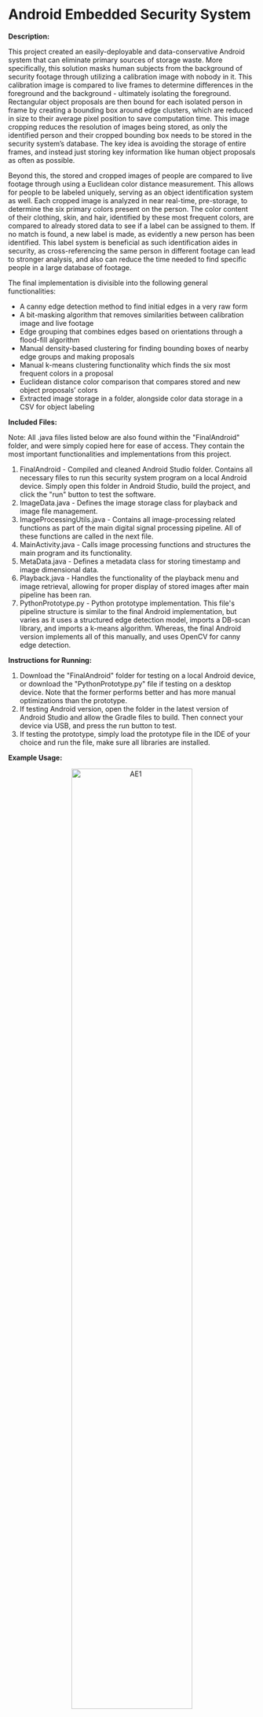 # Android Embedded Security System

**Description:**

This project created an easily-deployable and data-conservative Android system that can eliminate primary sources of storage waste. More specifically, this solution masks human subjects from the background of security footage through utilizing a calibration image with nobody in it. This calibration image is compared to live frames to determine differences in the foreground and the background - ultimately isolating the foreground. Rectangular object proposals are then bound for each isolated person in frame by creating a bounding box around edge clusters, which are reduced in size to their average pixel position to save computation time. This image cropping reduces the resolution of images being stored, as only the identified person and their cropped bounding box needs to be stored in the security system’s database. The key idea is avoiding the storage of entire frames, and instead just storing key information like human object proposals as often as possible.

Beyond this, the stored and cropped images of people are compared to live footage through using a Euclidean color distance measurement. This allows for people to be labeled uniquely, serving as an object identification system as well. Each cropped image is analyzed in near real-time, pre-storage, to determine the six primary colors present on the person. The color content of their clothing, skin, and hair, identified by these most frequent colors, are compared to already stored data to see if a label can be assigned to them. If no match is found, a new label is made, as evidently a new person has been identified. This label system is beneficial as such identification aides in security, as cross-referencing the same person in different footage can lead to stronger analysis, and also can reduce the time needed to find specific people in a large database of footage. 

The final implementation is divisible into the following general functionalities:

* A canny edge detection method to find initial edges in a very raw form
* A bit-masking algorithm that removes similarities between calibration image and live footage
* Edge grouping that combines edges based on orientations through a flood-fill algorithm
* Manual density-based clustering for finding bounding boxes of nearby edge groups and making proposals
* Manual k-means clustering functionality which finds the six most frequent colors in a proposal
* Euclidean distance color comparison that compares stored and new object proposals’ colors
* Extracted image storage in a folder, alongside color data storage in a CSV for object labeling


**Included Files:**

Note: All .java files listed below are also found within the "FinalAndroid" folder, and were simply copied here for ease of access. They contain the most important functionalities and implementations from this project.

1. FinalAndroid - Compiled and cleaned Android Studio folder. Contains all necessary files to run this security system program on a local Android device. Simply open this folder in Android Studio, build the project, and click the "run" button to test the software.
2. ImageData.java - Defines the image storage class for playback and image file management.
3. ImageProcessingUtils.java - Contains all image-processing related functions as part of the main digital signal processing pipeline. All of these functions are called in the next file.
4. MainActivity.java - Calls image processing functions and structures the main program and its functionality.
5. MetaData.java - Defines a metadata class for storing timestamp and image dimensional data.
6. Playback.java - Handles the functionality of the playback menu and image retrieval, allowing for proper display of stored images after main pipeline has been ran.
7. PythonPrototype.py - Python prototype implementation. This file's pipeline structure is similar to the final Android implementation, but varies as it uses a structured edge detection model, imports a DB-scan library, and imports a k-means algorithm. Whereas, the final Android version implements all of this manually, and uses OpenCV for canny edge detection.

**Instructions for Running:**
1. Download the "FinalAndroid" folder for testing on a local Android device, or download the "PythonPrototype.py" file if testing on a desktop device. Note that the former performs better and has more manual optimizations than the prototype.
2. If testing Android version, open the folder in the latest version of Android Studio and allow the Gradle files to build. Then connect your device via USB, and press the run button to test.
3. If testing the prototype, simply load the prototype file in the IDE of your choice and run the file, make sure all libraries are installed.

**Example Usage:**

<p align="center">
  <img src="https://github.com/user-attachments/assets/5d37d7b2-49c7-45f7-a474-ae6011c1aa7d" alt="AE1" width="70%"> 
</p>

<p align="center">  
  Figure 1. Main program menu, including the START, STOP, camera FLIP, and image PLAYBACK buttons. Calibration image is taken here.
</p>

<p align="center">
  <img src="https://github.com/user-attachments/assets/c0491935-41e9-476a-b365-7273d3a4b620" alt="AE2" width="70%"> 
</p>

<p align="center">  
  Figure 2. Example of single person detection, the object is labelled, timestamped, and the top six color content is displayed.
</p>

<p align="center">
  <img src="https://github.com/user-attachments/assets/959c54df-f5a5-4044-bd99-64bd27779fde" alt="AE3" width="70%"> 
</p>

<p align="center">  
  Figure 3. Object label remains the same despite movement and orientation changes.
</p>

<p align="center">
  <img src="https://github.com/user-attachments/assets/4bd0d346-ae0e-4f63-bc80-98c53fa0c33b" alt="AE4" width="70%"> 
</p>

<p align="center">  
  Figure 4. Playback menu, with a timestamp bar that is scrollable at the bottom, alongside overlaid images over time.
</p>

<p align="center">
  <img src="https://github.com/user-attachments/assets/19476133-f70d-4748-a184-1fd5c0031125" alt="AE5" width="70%"> 
</p>

<p align="center">  
  Figure 5. Example of multiple object detection, where different labels and color compositions are assigned.
</p>

**Block Diagrams:**

<p align="center">
  <img src="https://github.com/user-attachments/assets/630aad73-e9a8-4438-aeba-0b5d351c9d1a" alt="AE6" width="50%"> 
</p>

<p align="center">  
  Figure 6. Overall DSP and image processing pipeline.
</p>

<p align="center">
  <img src="https://github.com/user-attachments/assets/29bc036f-1251-4090-a35f-d9f421bf705d" alt="AE7" width="50%"> 
</p>

<p align="center">  
  Figure 7. Custom flood fill algorithm flow chart.
</p>

**Pipeline Demonstration:**

<p align="center">
  <img src="https://github.com/user-attachments/assets/d68337a9-18d2-4a40-85d5-8e6a021be972" alt="AE8" width="40%">
  <img src="https://github.com/user-attachments/assets/e13988db-d1e3-4db9-af08-e380f8932db7" alt="AE8" width="40%">
</p>

<p align="center">  
  Figure 8. Calibration frame comparison and bitmask thresholding.
</p>

<p align="center">
  <img src="https://github.com/user-attachments/assets/aeda20f8-4b40-4e1e-a35d-8de02e6536e8" alt="AE9" width="40%">
  <img src="https://github.com/user-attachments/assets/25503285-bab2-4831-bbcc-94191459bc67" alt="AE9" width="40%"> 
</p>

<p align="center">  
  Figure 9. OPEN and CLOSE operations fill the bitmasked figure, whereas Canny edge detection here generates an outline of the bitmask.
</p>

<p align="center">
  <img src="https://github.com/user-attachments/assets/36bf3d13-6833-4142-9a38-cdad32680ee0" alt="AE10" width="50%"> 
</p>

<p align="center">  
  Figure 10. Edge orientation calculation finds the gradients of edges along the X and Y directions.
</p>

<p align="center">
  <img src="https://github.com/user-attachments/assets/c2f97970-99f7-41d1-bde6-f1f41486eb5c" alt="AE11" width="40%">
  <img src="https://github.com/user-attachments/assets/20e05b09-7893-4d06-828f-7f9535867439" alt="AE11" width="40%">  
</p>

<p align="center">  
  Figure 11. Flood fill algorithm groups edges based on orientations, then edge groups are reduced to their average pixel location as shown on the right.
</p>

<p align="center">
  <img src="https://github.com/user-attachments/assets/e1089789-c779-47a1-a09a-86d4181deefc" alt="AE12" width="50%"> 
</p>

<p align="center">  
  Figure 12. Average edge group pixels are used to form the final bounding box and object proposal through DB-clustering.
</p>
